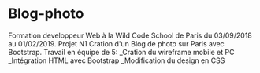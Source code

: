 # Blog-photo
Formation developpeur Web à la Wild Code School de Paris du 03/09/2018 au 01/02/2019.
Projet N1
Cration d'un Blog de photo sur Paris avec Bootstrap.
Travail en équipe de 5:
_Cration du wireframe mobile et PC
_Intégration HTML avec Bootstrap
_Modification du design en CSS

